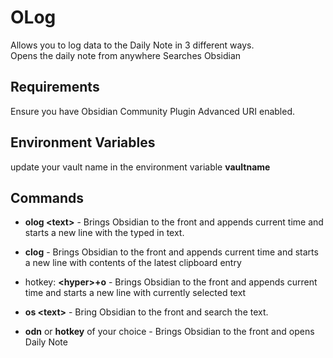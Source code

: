 # OLog

Allows you to log data to the Daily Note in 3 different ways.  
Opens the daily note from anywhere
Searches Obsidian

Requirements
------------
Ensure you have Obsidian Community Plugin Advanced URI enabled.

Environment Variables
---------------------
update your vault name in the environment variable **vaultname**

Commands
--------
- **olog \<text\>** - Brings Obsidian to the front and appends current time and starts a new line with the typed in text.

- **clog** - Brings Obsidian to the front and appends current time and starts a new line with contents of the latest clipboard entry

- hotkey: **\<hyper\>+o** - Brings Obsidian to the front and appends current time and starts a new line with currently selected text

- **os \<text\>** - Bring Obsidian to the front and search the text.

- **odn** or **hotkey** of your choice - Brings Obsidian to the front and opens Daily Note
